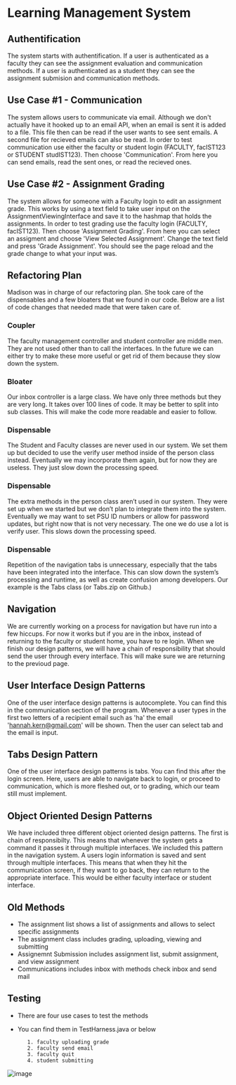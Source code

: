 # Learning Management System

## Authentification

The system starts with authentification. If a user is authenticated as a faculty they can see the assignment evaluation and communication methods. If a user is authenticated as a student they can see the assignment submision and communication methods.

## Use Case #1 - Communication

The system allows users to communicate via email. Although we don't actually have it hooked up to an email API, when an email is sent it is added to a file. This file then can be read if the user wants to see sent emails. A second file for recieved emails can also be read. In order to test communication use either the faculty or student login (FACULTY, facIST123 or STUDENT studIST123). Then choose 'Communication'. From here you can send emails, read the sent ones, or read the recieved ones.

## Use Case #2 - Assignment Grading

The system allows for someone with a Faculty login to edit an assignment grade. This works by using a text field to take user input on the AssignmentViewingInterface and save it to the hashmap that holds the assignments. In order to test grading use the faculty login (FACULTY, facIST123). Then choose 'Assignment Grading'. From here you can select an assigment and choose 'View Selected Assignment'. Change the text field and press 'Grade Assignment'. You should see the page reload and the grade change to what your input was.

## Refactoring Plan

Madison was in charge of our refactoring plan. She took care of the dispensables and a few bloaters that we found in our code. Below are a list of code changes that needed made that were taken care of.

### Coupler

The faculty management controller and student controller are middle men. They are not used other than to call the interfaces. In the future we can either try to make these more useful or get rid of them because they slow down the system.

### Bloater

Our inbox controller is a large class. We have only three methods but they are very long. It takes over 100 lines of code. It may be better to split into sub classes. This will make the code more readable and easier to follow.

### Dispensable

The Student and Faculty classes are never used in our system. We set them up but decided to use the verify user method inside of the person class instead. Eventually we may incorporate them again, but for now they are useless. They just slow down the processing speed.

### Dispensable

The extra methods in the person class aren’t used in our system. They were set up when we started but we don’t plan to integrate them into the system. Eventually we may want to set PSU ID numbers or allow for password updates, but right now that is not very necessary. The one we do use a lot is verify user. This slows down the processing speed.

### Dispensable

Repetition of the navigation tabs is unnecessary, especially that the tabs have been integrated into the interface. This can slow down the system’s processing and runtime, as well as create confusion among developers. Our example is the Tabs class (or Tabs.zip on Github.)

## Navigation

We are currently working on a process for navigation but have run into a few hiccups. For now it works but if you are in the inbox, instead of returning to the faculty or student home, you have to re login. When we finish our design patterns, we will have a chain of responsibility that should send the user through every interface. This will make sure we are returning to the previoud page.

## User Interface Design Patterns

One of the user interface design patterns is autocomplete. You can find this in the communication section of the program. Whenever a user types in the first two letters of a recipient email such as 'ha' the email 'hannah.kern@gmail.com' will be shown. Then the user can select tab and the email is input.

## Tabs Design Pattern

One of the user interface design patterns is tabs. You can find this after the login screen. Here, users are able to navigate back to login, or proceed to communication, which is more fleshed out, or to grading, which our team still must implement.

## Object Oriented Design Patterns

We have included three different object oriented design patterns. The first is chain of responsibilty. This means that whenever the system gets a command it passes it through multiple interfaces. We included this pattern in the navigation system. A users login information is saved and sent through multiple interfaces. This means that when they hit the communication screen, if they want to go back, they can return to the appropriate interface. This would be either faculty interface or student interface.

## Old Methods

- The assignment list shows a list of assignments and allows to select specific assignments
- The assignment class includes grading, uploading, viewing and submitting
- Assignemnt Submission includes assignment list, submit assignment, and view assignment
- Communications includes inbox with methods check inbox and send mail

## Testing

- There are four use cases to test the methods
- You can find them in TestHarness.java or below

         1. faculty uploading grade
         2. faculty send email
         3. faculty quit
         4. student submitting

![image](https://user-images.githubusercontent.com/54961655/194892456-7f54da67-cb8e-4565-99e4-01b037ea5099.png)
